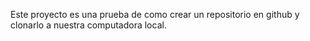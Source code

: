 Este proyecto es una prueba de como crear un repositorio en github y clonarlo a nuestra computadora local.